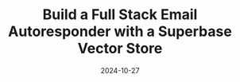 ---
title: "Build a Full Stack Email Autoresponder with a Superbase Vector Store"
date: 2024-10-27
layout: course
description: "Learn to build a full-stack email autoresponder application using Superbase, Next.js, and OpenAI embeddings for efficient data retrieval and question answering."
categories: ["Automation", "Prompt Engineering", "Coding", "Database"]
duration: "67 minutes"
level: "Beginner"
tags: ["Superbase", "Next.js", "OpenAI", "Embeddings", "Vector Store", "RAG", "SQL", "PostgreSQL", "AI", "ChatGPT"]
thumbnail: "https://i.ytimg.com/vi/cyPZsbO5i5U/sddefault.jpg"
videoId: "cyPZsbO5i5U"
sections:
  - title: "🎥 Introduction"
    description: "Course overview, objectives, and a sneak peek at the final application – a mini full-stack app for saving emails and chatting with them using RAG."
    timestamp: "00:00"
  - title: "🚀 Superbase Project Setup"
    description: "Step-by-step walkthrough of setting up a free Superbase project, creating a new organization, and creating a new project called 'AI Email Autoresponder'."
    timestamp: "04:32"
  - title: "🧱 Database Design & Setup"
    description: "High-level overview and creation of the 'emails' and 'email_sections' tables in Superbase PostgreSQL database.  Discussion on embeddings, token limits, and breaking long emails into smaller chunks."
    timestamp: "06:57"
  - title: "🔎 Vector Store Indexes"
    description: "Explanation of Vector store indexes and their importance in embedding comparison.  Setting up the cosine distance index in Superbase for efficient embedding similarity search."
    timestamp: "18:11"
  - title: "🧑‍💻 Next.js App Creation & Frontend Form"
    description: "Creating a Next.js application using TypeScript and Tailwind CSS. Building a frontend form using Cursor for easy email submission to the backend API."
    timestamp: "21:53"
  - title: "⚙️ Backend API & Email Processing"
    description: "Creating a backend API route in Superbase to handle incoming emails.  Using Zod for data validation, OpenAI for embedding, and Superbase client for database interaction."
    timestamp: "30:38"
  - title: "💬 RAG-powered Q&A"
    description: "Building a Q&A page with UI components for asking questions. Creating a backend API route to handle questions, use vector similarity search (SQL + vector store), and leverage ChatGPT for answer generation (Retrieval Augmented Generation)."
    timestamp: "50:02"
---